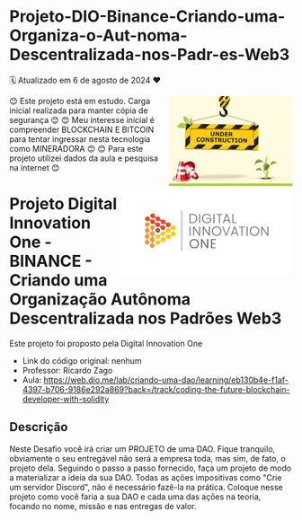 # Projeto-DIO-Binance-Criando-uma-Organiza-o-Aut-noma-Descentralizada-nos-Padr-es-Web3

:spiral_calendar: Atualizado em 6 de agosto de 2024 :heart:

<img align="right" alt="GIF" height="160px" src="https://github.com/rdeconti/rdeconti-resources/blob/main/under_construction.gif" />

:blush: Este projeto está em estudo. Carga inicial realizada para manter cópia de segurança :blush:
:blush: Meu interesse inicial é compreender BLOCKCHAIN E BITCOIN para tentar ingressar nesta tecnologia como MINERADORA :blush:
:blush: Para este projeto utilizei dados da aula e pesquisa na internet :blush:

<img align="right" alt="GIF" height="160px" src="https://github.com/rdeconti/rdeconti-resources/blob/main/Digital%20Innovation%20One%20-%20Logotipo.png" />

# Projeto Digital Innovation One - BINANCE - Criando uma Organização Autônoma Descentralizada nos Padrões Web3
Este projeto foi proposto pela Digital Innovation One
- Link do código original: nenhum
- Professor: Ricardo Zago
- Aula: https://web.dio.me/lab/criando-uma-dao/learning/eb130b4e-f1af-4397-b706-9186e292a869?back=/track/coding-the-future-blockchain-developer-with-solidity

## Descrição
Neste Desafio você irá criar um PROJETO de uma DAO. Fique tranquilo, obviamente o seu entregável não será a empresa toda, mas sim, de fato, o projeto dela. Seguindo o passo a passo fornecido, faça um projeto de modo a materializar a ideia da sua DAO. Todas as ações impositivas como "Crie um servidor Discord", não é necessário fazê-la na prática. Coloque nesse projeto como você faria a sua DAO e cada uma das ações na teoria, focando no nome, missão e nas entregas de valor.
